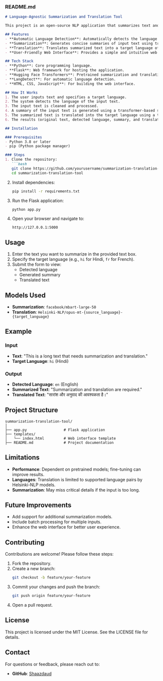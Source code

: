 ### **README.md**

```markdown
# Language-Agnostic Summarization and Translation Tool

This project is an open-source NLP application that summarizes text and translates it into a target language, maintaining the original context. It is ideal for multilingual platforms and applications requiring cross-language accessibility.

## Features
- **Automatic Language Detection**: Automatically detects the language of the input text.
- **Summarization**: Generates concise summaries of input text using transformer-based models.
- **Translation**: Translates summarized text into a target language of choice.
- **User-Friendly Web Interface**: Provides a simple and intuitive web interface for text input and result display.

## Tech Stack
- **Python**: Core programming language.
- **Flask**: Web framework for hosting the application.
- **Hugging Face Transformers**: Pretrained summarization and translation models.
- **LangDetect**: For automatic language detection.
- **HTML, CSS, JavaScript**: For building the web interface.

## How It Works
1. The user inputs text and specifies a target language.
2. The system detects the language of the input text.
3. The input text is cleaned and processed.
4. A summary of the input text is generated using a transformer-based summarization model.
5. The summarized text is translated into the target language using a transformer-based translation model.
6. The results (original text, detected language, summary, and translation) are displayed on the web interface.

## Installation

### Prerequisites
- Python 3.8 or later
- pip (Python package manager)

### Steps
1. Clone the repository:
   ```bash
   git clone https://github.com/yourusername/summarization-translation-tool.git
   cd summarization-translation-tool
   ```
2. Install dependencies:
   ```bash
   pip install -r requirements.txt
   ```
3. Run the Flask application:
   ```bash
   python app.py
   ```
4. Open your browser and navigate to:
   ```
   http://127.0.0.1:5000
   ```

## Usage
1. Enter the text you want to summarize in the provided text box.
2. Specify the target language (e.g., `hi` for Hindi, `fr` for French).
3. Submit the form to view:
   - Detected language
   - Generated summary
   - Translated text

## Models Used
- **Summarization**: `facebook/mbart-large-50`
- **Translation**: `Helsinki-NLP/opus-mt-{source_language}-{target_language}`

## Example
### Input
- **Text**: "This is a long text that needs summarization and translation."
- **Target Language**: `hi` (Hindi)

### Output
- **Detected Language**: `en` (English)
- **Summarized Text**: "Summarization and translation are required."
- **Translated Text**: "सारांश और अनुवाद की आवश्यकता है।"

## Project Structure
```
summarization-translation-tool/
│
├── app.py                 # Flask application
├── templates/
│   └── index.html         # Web interface template          
├── README.md              # Project documentation
```

## Limitations
- **Performance**: Dependent on pretrained models; fine-tuning can improve results.
- **Languages**: Translation is limited to supported language pairs by Helsinki-NLP models.
- **Summarization**: May miss critical details if the input is too long.

## Future Improvements
- Add support for additional summarization models.
- Include batch processing for multiple inputs.
- Enhance the web interface for better user experience.

## Contributing
Contributions are welcome! Please follow these steps:
1. Fork the repository.
2. Create a new branch:
   ```bash
   git checkout -b feature/your-feature
   ```
3. Commit your changes and push the branch:
   ```bash
   git push origin feature/your-feature
   ```
4. Open a pull request.

## License
This project is licensed under the MIT License. See the LICENSE file for details.

## Contact
For questions or feedback, please reach out to:
- **GitHub**: [Shaazdaud](https://github.com/Shaazdaud)
```